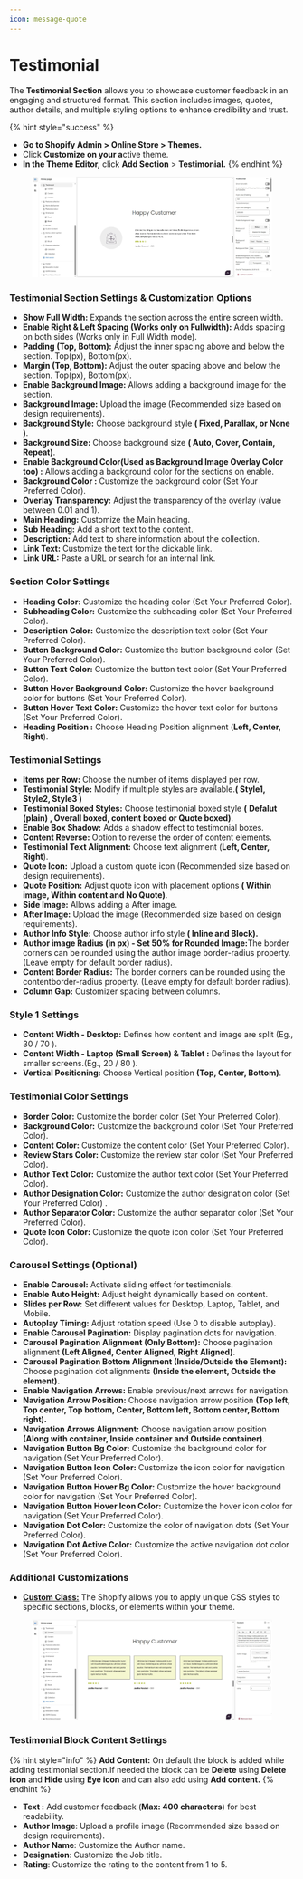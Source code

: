 ```yaml
---
icon: message-quote
---
```


# Testimonial

The **Testimonial Section** allows you to showcase customer feedback in an engaging and structured format. This section includes images, quotes, author details, and multiple styling options to enhance credibility and trust.

{% hint style="success" %}
* **Go to Shopify Admin > Online Store > Themes.**
* Click **Customize on your a**ctive theme.
* **In the Theme Editor,** click **Add Section** > **Testimonial.**
{% endhint %}

<figure><img src="../.gitbook/assets/testimonial.jpg" alt=""><figcaption></figcaption></figure>

### **Testimonial Section Settings & Customization Options**

* **Show Full Width:** Expands the section across the entire screen width.
* **Enable Right & Left Spacing (Works only on Fullwidth):** Adds spacing on both sides (Works only in Full Width mode).
* **Padding (Top, Bottom):** Adjust the inner spacing above and below the section. Top(px), Bottom(px).
* **Margin (Top, Bottom):** Adjust the outer spacing above and below the section. Top(px), Bottom(px).
* **Enable Background Image:** Allows adding a background image for the section.
* **Background Image:** Upload the image (Recommended size based on design requirements).
* **Background Style:** Choose background style **( Fixed, Parallax, or None )**.
* **Background Size:** Choose background size **( Auto, Cover, Contain, Repeat)**.
* **Enable Background Color(Used as Background Image Overlay Color too) :** Allows adding a background color for the sections on enable.
* **Background Color :** Customize the background color (Set Your Preferred Color).
* **Overlay Transparency:** Adjust the transparency of the overlay (value between 0.01 and 1).
* **Main Heading:** Customize the Main heading.
* **Sub Heading:** Add a short text to the content.
* **Description:** Add text to share information about the collection.
* **Link Text:** Customize the text for the clickable link.
* **Link URL:** Paste a URL or search for an internal link.

### **Section Color Settings**

* **Heading Color:** Customize the heading color (Set Your Preferred Color).
* **Subheading Color:** Customize the subheading color (Set Your Preferred Color).
* **Description Color:** Customize the description text color (Set Your Preferred Color).
* **Button Background Color:** Customize the button background color (Set Your Preferred Color).
* **Button Text Color:** Customize the button text color (Set Your Preferred Color).
* **Button Hover Background Color:** Customize the hover background color for buttons (Set Your Preferred Color).
* **Button Hover Text Color:** Customize the hover text color for buttons (Set Your Preferred Color).
* **Heading Position :** Choose Heading Position alignment (**Left, Center, Right**).

### **Testimonial Settings**

* **Items per Row:** Choose the number of items displayed per row.
* **Testimonial Style:** Modify if multiple styles are available.**( Style1, Style2, Style3 )**
* **Testimonial Boxed Styles:** Choose testimonial boxed style **(** **Defalut (plain) ,  Overall boxed, content boxed or Quote boxed)**.
* **Enable Box Shadow:** Adds a shadow effect to testimonial boxes.
* **Content Reverse:** Option to reverse the order of content elements.
* **Testimonial Text Alignment:**  Choose text alignment (**Left, Center, Right**).
* **Quote Icon:** Upload a custom quote icon (Recommended size based on design requirements).
* **Quote Position:** Adjust quote icon with placement options **( Within image, Within content and No Quote)**.
* **Side Image:** Allows adding a After image.
* **After Image:** Upload the image (Recommended size based on design requirements).
* **Author Info Style:** Choose author info style **( Inline and Block).**
* **Author image Radius (in px) - Set 50% for Rounded Image:**&#x54;he border corners can be rounded using the author image border-radius property. (Leave empty for default border radius).
* **Content Border Radius:** The border corners can be rounded using the contentborder-radius property. (Leave empty for default border radius).
* **Column Gap:** Customizer spacing between columns.

### **Style 1 Settings**

* **Content Width - Desktop:** Defines how content and image are split (Eg., 30 / 70 ).
* **Content Width - Laptop (Small Screen) & Tablet :** Defines the layout for smaller screens.(Eg., 20 / 80 ).
* **Vertical Positioning:** Choose Vertical position **(Top, Center, Bottom)**.

### **Testimonial Color Settings**

* **Border Color:** Customize the border color (Set Your Preferred Color).
* **Background Color:** Customize the background color (Set Your Preferred Color).
* **Content Color:** Customize the content color (Set Your Preferred Color).
* **Review Stars Color:** Customize the review star color (Set Your Preferred Color).
* **Author Text  Color:** Customize the author text color (Set Your Preferred Color).
* **Author Designation Color:** Customize the author designation color (Set Your Preferred Color) .
* **Author Separator Color:** Customize the author separator color (Set Your Preferred Color).
* **Quote Icon Color:** Customize the quote icon color  (Set Your Preferred Color).

### **Carousel Settings (Optional)**

* **Enable Carousel:** Activate sliding effect for testimonials.
* **Enable Auto Height:** Adjust height dynamically based on content.
* **Slides per Row:** Set different values for Desktop, Laptop, Tablet, and Mobile.
* **Autoplay Timing:** Adjust rotation speed (Use 0 to disable autoplay).
* **Enable Carousel Pagination:** Display pagination dots for navigation.
* **Carousel Pagination Alignment (Only Bottom):** Choose pagination alignment **(Left Aligned, Center Aligned, Right Aligned)**.
* **Carousel Pagination Bottom Alignment (Inside/Outside the Element):** Choose pagination dot alignments **(Inside the element, Outside the element).**
* **Enable Navigation Arrows:** Enable previous/next arrows for navigation.
* **Navigation Arrow Position:** Choose navigation arrow position **(Top left, Top center, Top bottom, Center, Bottom left, Bottom center, Bottom right).**
* **Navigation Arrows Alignment:** Choose navigation arrow position **(Along with container, Inside container and Outside container)**.
* **Navigation Button Bg Color:** Customize the background color for navigation (Set Your Preferred Color).
* **Navigation Button Icon Color:** Customize the icon color for navigation (Set Your Preferred Color).
* **Navigation Button Hover Bg Color:** Customize the hover background color for navigation (Set Your Preferred Color).
* **Navigation Button Hover Icon Color:** Customize the hover icon color for navigation (Set Your Preferred Color).
* **Navigation Dot Color:** Customize the color of navigation dots (Set Your Preferred Color).
* **Navigation Dot Active Color:** Customize the active navigation dot color (Set Your Preferred Color).

### **Additional Customizations**

* [**Custom Class:**](https://wdtsupport.gitbook.io/shopify-os/custom-class) The Shopify allows you to apply unique CSS styles to specific sections, blocks, or elements within your theme.

<figure><img src="../.gitbook/assets/test-block.jpg" alt=""><figcaption></figcaption></figure>

### **Testimonial  Block Content Settings**

{% hint style="info" %}
**Add Content:** On default the block is added while adding testimonial section.If needed the block can be **Delete** using **Delete icon** and **Hide** using **Eye icon** and can also add using **Add content.**
{% endhint %}

* **Text :**  Add customer feedback (**Max: 400 characters**) for best readability.
* **Author Image**: Upload a profile image (Recommended size based on design requirements).
* **Author Name**: Customize the Author name.
* **Designation**: Customize the Job title.
* **Rating**: Customize the rating to the content from 1 to 5.
